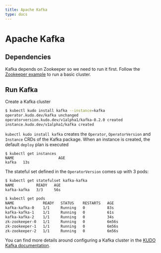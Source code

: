```yaml
---
title: Apache Kafka
type: docs
---
```


# Apache Kafka

## Dependencies

Kafka depends on Zookeeper so we need to run it first. Follow the [Zookeeper example](apache-zookeeper.md) to run a basic cluster.

## Run Kafka

Create a Kafka cluster
```bash
$ kubectl kudo install kafka --instance=kafka
operator.kudo.dev/kafka unchanged
operatorversion.kudo.dev/v1alpha1/kafka-0.2.0 created
instance.kudo.dev/v1alpha1/kafka created
```

`kubectl kudo install kafka` creates the `Operator`, `OperatorVersion` and `Instance` CRDs of the Kafka package.
When an instance is created, the default `deploy` plan is executed

```
$ kubectl get instances
NAME                    AGE
kafka   13s
```

The stateful set defined in the `OperatorVersion` comes up with 3 pods:

```bash
$ kubectl get statefulset kafka-kafka
NAME          READY   AGE
kafka-kafka   3/3     56s
```

```bash
$ kubectl get pods
NAME             READY   STATUS    RESTARTS   AGE
kafka-kafka-0    1/1     Running   0          83s
kafka-kafka-1    1/1     Running   0          61s
kafka-kafka-2    1/1     Running   0          34s
zk-zookeeper-0   1/1     Running   0          6m56s
zk-zookeeper-1   1/1     Running   0          6m56s
zk-zookeeper-2   1/1     Running   0          6m56s
```

You can find more details around configuring a Kafka cluster in the [KUDO Kafka documentation](https://github.com/kudobuilder/operators/tree/master/repository/kafka).

